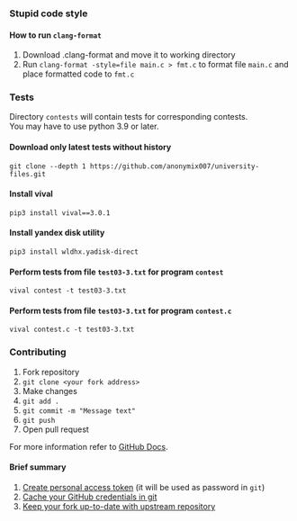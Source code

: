 ### Stupid code style
#### How to run `clang-format`
1. Download .clang-format and move it to working directory
2. Run `clang-format -style=file main.c > fmt.c` to format file `main.c` and place formatted code to `fmt.c`

### Tests
Directory `contests` will contain tests for corresponding contests.  
You may have to use python 3.9 or later.
#### Download only latest tests without history
```
git clone --depth 1 https://github.com/anonymix007/university-files.git
```
#### Install vival
```
pip3 install vival==3.0.1
```
#### Install yandex disk utility
```
pip3 install wldhx.yadisk-direct
```
#### Perform tests from file `test03-3.txt` for program `contest`
```
vival contest -t test03-3.txt
```
#### Perform tests from file `test03-3.txt` for program `contest.c`
```
vival contest.c -t test03-3.txt
```
### Contributing
1. Fork repository
2. `git clone <your fork address>`
3. Make changes
4. `git add .`
5. `git commit -m "Message text"`
6. `git push`
7. Open pull request

For more information refer to [GitHub Docs](https://docs.github.com/en/get-started).
#### Brief summary
1. [Create personal access token](https://docs.github.com/en/github/authenticating-to-github/creating-a-personal-access-token) (it will be used as password in `git`)
2. [Cache your GitHub credentials in git](https://docs.github.com/en/get-started/getting-started-with-git/caching-your-github-credentials-in-git)
3. [Keep your fork up-to-date with upstream repository](https://docs.github.com/en/github/collaborating-with-pull-requests/working-with-forks/syncing-a-fork)
